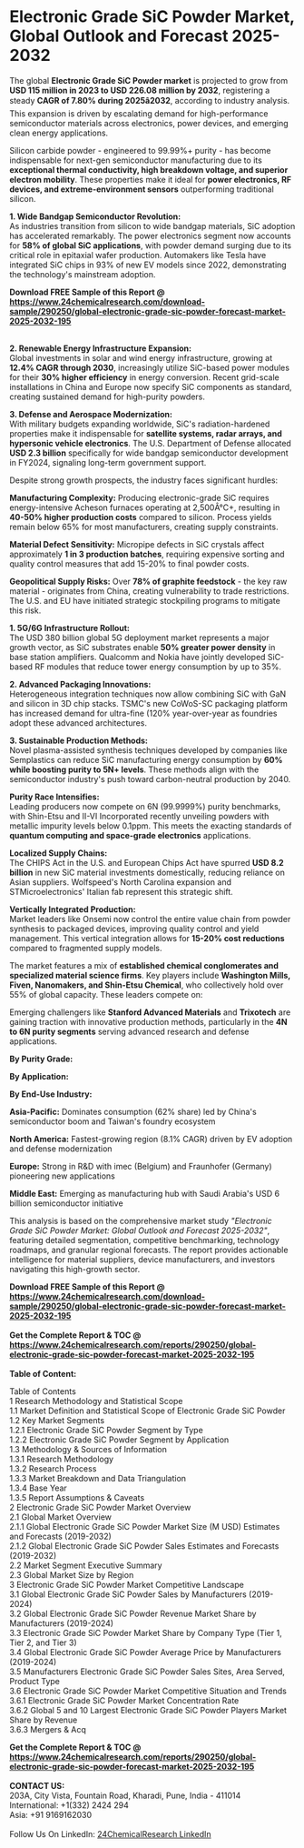 <h1>Electronic Grade SiC Powder Market, Global Outlook and Forecast 2025-2032</h1><p>The global <strong>Electronic Grade SiC Powder market</strong> is projected to grow from <strong>USD 115 million in 2023 to USD 226.08 million by 2032</strong>, registering a steady <strong>CAGR of 7.80% during 2025â2032</strong>, according to industry analysis. This expansion is driven by escalating demand for high-performance semiconductor materials across electronics, power devices, and emerging clean energy applications.</p><p>Silicon carbide powder - engineered to 99.99%+ purity - has become indispensable for next-gen semiconductor manufacturing due to its <strong>exceptional thermal conductivity, high breakdown voltage, and superior electron mobility</strong>. These properties make it ideal for <strong>power electronics, RF devices, and extreme-environment sensors</strong> outperforming traditional silicon.</p><p><strong>1. Wide Bandgap Semiconductor Revolution:</strong><br>
As industries transition from silicon to wide bandgap materials, SiC adoption has accelerated remarkably. The power electronics segment now accounts for <strong>58% of global SiC applications</strong>, with powder demand surging due to its critical role in epitaxial wafer production. Automakers like Tesla have integrated SiC chips in 93% of new EV models since 2022, demonstrating the technology's mainstream adoption.</p><div><b>Download FREE Sample of this Report @ 
            <a href="https://www.24chemicalresearch.com/download-sample/290250/global-electronic-grade-sic-powder-forecast-market-2025-2032-195">
            https://www.24chemicalresearch.com/download-sample/290250/global-electronic-grade-sic-powder-forecast-market-2025-2032-195</a></b></div><br><p><strong>2. Renewable Energy Infrastructure Expansion:</strong><br>
Global investments in solar and wind energy infrastructure, growing at <strong>12.4% CAGR through 2030</strong>, increasingly utilize SiC-based power modules for their <strong>30% higher efficiency</strong> in energy conversion. Recent grid-scale installations in China and Europe now specify SiC components as standard, creating sustained demand for high-purity powders.</p><p><strong>3. Defense and Aerospace Modernization:</strong><br>
With military budgets expanding worldwide, SiC's radiation-hardened properties make it indispensable for <strong>satellite systems, radar arrays, and hypersonic vehicle electronics</strong>. The U.S. Department of Defense allocated <strong>USD 2.3 billion</strong> specifically for wide bandgap semiconductor development in FY2024, signaling long-term government support.</p><p>Despite strong growth prospects, the industry faces significant hurdles:</p><p><strong>Manufacturing Complexity:</strong> Producing electronic-grade SiC requires energy-intensive Acheson furnaces operating at 2,500Â°C+, resulting in <strong>40-50% higher production costs</strong> compared to silicon. Process yields remain below 65% for most manufacturers, creating supply constraints.</p><p><strong>Material Defect Sensitivity:</strong> Micropipe defects in SiC crystals affect approximately <strong>1 in 3 production batches</strong>, requiring expensive sorting and quality control measures that add 15-20% to final powder costs.</p><p><strong>Geopolitical Supply Risks:</strong> Over <strong>78% of graphite feedstock</strong> - the key raw material - originates from China, creating vulnerability to trade restrictions. The U.S. and EU have initiated strategic stockpiling programs to mitigate this risk.</p><p><strong>1. 5G/6G Infrastructure Rollout:</strong><br>
The USD 380 billion global 5G deployment market represents a major growth vector, as SiC substrates enable <strong>50% greater power density</strong> in base station amplifiers. Qualcomm and Nokia have jointly developed SiC-based RF modules that reduce tower energy consumption by up to 35%.</p><p><strong>2. Advanced Packaging Innovations:</strong><br>
Heterogeneous integration techniques now allow combining SiC with GaN and silicon in 3D chip stacks. TSMC's new CoWoS-SC packaging platform has increased demand for ultra-fine (120% year-over-year as foundries adopt these advanced architectures.</p><p><strong>3. Sustainable Production Methods:</strong><br>
Novel plasma-assisted synthesis techniques developed by companies like Semplastics can reduce SiC manufacturing energy consumption by <strong>60% while boosting purity to 5N+ levels</strong>. These methods align with the semiconductor industry's push toward carbon-neutral production by 2040.</p><p><strong>Purity Race Intensifies:</strong><br>
	Leading producers now compete on 6N (99.9999%) purity benchmarks, with Shin-Etsu and II-VI Incorporated recently unveiling powders with metallic impurity levels below 0.1ppm. This meets the exacting standards of <strong>quantum computing and space-grade electronics</strong> applications.</p><p><strong>Localized Supply Chains:</strong><br>
	The CHIPS Act in the U.S. and European Chips Act have spurred <strong>USD 8.2 billion</strong> in new SiC material investments domestically, reducing reliance on Asian suppliers. Wolfspeed's North Carolina expansion and STMicroelectronics' Italian fab represent this strategic shift.</p><p><strong>Vertically Integrated Production:</strong><br>
	Market leaders like Onsemi now control the entire value chain from powder synthesis to packaged devices, improving quality control and yield management. This vertical integration allows for <strong>15-20% cost reductions</strong> compared to fragmented supply models.</p><p>The market features a mix of <strong>established chemical conglomerates and specialized material science firms</strong>. Key players include <strong>Washington Mills, Fiven, Nanomakers, and Shin-Etsu Chemical</strong>, who collectively hold over 55% of global capacity. These leaders compete on:</p><p>Emerging challengers like <strong>Stanford Advanced Materials</strong> and <strong>Trixotech</strong> are gaining traction with innovative production methods, particularly in the <strong>4N to 6N purity segments</strong> serving advanced research and defense applications.</p><p><strong>By Purity Grade:</strong></p><p><strong>By Application:</strong></p><p><strong>By End-Use Industry:</strong></p><p><strong>Asia-Pacific:</strong> Dominates consumption (62% share) led by China's semiconductor boom and Taiwan's foundry ecosystem</p><p><strong>North America:</strong> Fastest-growing region (8.1% CAGR) driven by EV adoption and defense modernization</p><p><strong>Europe:</strong> Strong in R&amp;D with imec (Belgium) and Fraunhofer (Germany) pioneering new applications</p><p><strong>Middle East:</strong> Emerging as manufacturing hub with Saudi Arabia's USD 6 billion semiconductor initiative</p><p>This analysis is based on the comprehensive market study <em>"Electronic Grade SiC Powder Market: Global Outlook and Forecast 2025-2032"</em>, featuring detailed segmentation, competitive benchmarking, technology roadmaps, and granular regional forecasts. The report provides actionable intelligence for material suppliers, device manufacturers, and investors navigating this high-growth sector.</p><div><b>Download FREE Sample of this Report @ 
            <a href="https://www.24chemicalresearch.com/download-sample/290250/global-electronic-grade-sic-powder-forecast-market-2025-2032-195">
            https://www.24chemicalresearch.com/download-sample/290250/global-electronic-grade-sic-powder-forecast-market-2025-2032-195</a></b></div><br><div><b>Get the Complete Report & TOC @ 
            <a href="https://www.24chemicalresearch.com/reports/290250/global-electronic-grade-sic-powder-forecast-market-2025-2032-195">
            https://www.24chemicalresearch.com/reports/290250/global-electronic-grade-sic-powder-forecast-market-2025-2032-195</a></b></div><br>
            <b>Table of Content:</b><p>Table of Contents<br />
1 Research Methodology and Statistical Scope<br />
1.1 Market Definition and Statistical Scope of Electronic Grade SiC Powder<br />
1.2 Key Market Segments<br />
1.2.1 Electronic Grade SiC Powder Segment by Type<br />
1.2.2 Electronic Grade SiC Powder Segment by Application<br />
1.3 Methodology & Sources of Information<br />
1.3.1 Research Methodology<br />
1.3.2 Research Process<br />
1.3.3 Market Breakdown and Data Triangulation<br />
1.3.4 Base Year<br />
1.3.5 Report Assumptions & Caveats<br />
2 Electronic Grade SiC Powder Market Overview<br />
2.1 Global Market Overview<br />
2.1.1 Global Electronic Grade SiC Powder Market Size (M USD) Estimates and Forecasts (2019-2032)<br />
2.1.2 Global Electronic Grade SiC Powder Sales Estimates and Forecasts (2019-2032)<br />
2.2 Market Segment Executive Summary<br />
2.3 Global Market Size by Region<br />
3 Electronic Grade SiC Powder Market Competitive Landscape<br />
3.1 Global Electronic Grade SiC Powder Sales by Manufacturers (2019-2024)<br />
3.2 Global Electronic Grade SiC Powder Revenue Market Share by Manufacturers (2019-2024)<br />
3.3 Electronic Grade SiC Powder Market Share by Company Type (Tier 1, Tier 2, and Tier 3)<br />
3.4 Global Electronic Grade SiC Powder Average Price by Manufacturers (2019-2024)<br />
3.5 Manufacturers Electronic Grade SiC Powder Sales Sites, Area Served, Product Type<br />
3.6 Electronic Grade SiC Powder Market Competitive Situation and Trends<br />
3.6.1 Electronic Grade SiC Powder Market Concentration Rate<br />
3.6.2 Global 5 and 10 Largest Electronic Grade SiC Powder Players Market Share by Revenue<br />
3.6.3 Mergers & Acq</p><div><b>Get the Complete Report & TOC @ 
            <a href="https://www.24chemicalresearch.com/reports/290250/global-electronic-grade-sic-powder-forecast-market-2025-2032-195">
            https://www.24chemicalresearch.com/reports/290250/global-electronic-grade-sic-powder-forecast-market-2025-2032-195</a></b></div><br><b>CONTACT US:</b><br>
            203A, City Vista, Fountain Road, Kharadi, Pune, India - 411014<br>
            International: +1(332) 2424 294<br>
            Asia: +91 9169162030 <br><br>
            Follow Us On LinkedIn: <a href="https://www.linkedin.com/company/24chemicalresearch/">24ChemicalResearch LinkedIn</a>